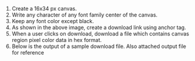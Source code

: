1. Create a 16x34 px canvas.
2. Write any character of any font family center of the canvas.
3. Keep any font color except black.
4. As shown in the above image, create a download link using anchor tag.
5. When a user clicks on download, download a file which contains canvas region pixel
   color data in hex format.
6. Below is the output of a sample download file. Also attached output file for reference
